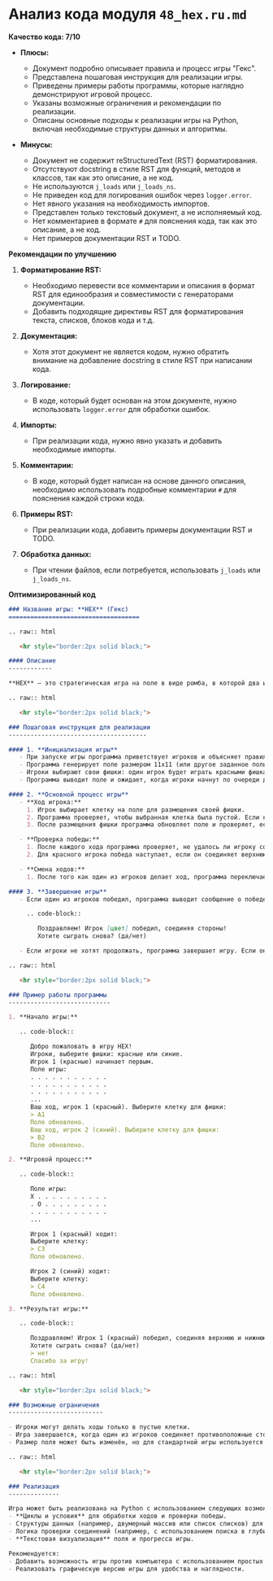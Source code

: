 # Анализ кода модуля `48_hex.ru.md`

**Качество кода: 7/10**

*   **Плюсы:**
    *   Документ подробно описывает правила и процесс игры "Гекс".
    *   Представлена пошаговая инструкция для реализации игры.
    *   Приведены примеры работы программы, которые наглядно демонстрируют игровой процесс.
    *   Указаны возможные ограничения и рекомендации по реализации.
    *   Описаны основные подходы к реализации игры на Python, включая необходимые структуры данных и алгоритмы.

*   **Минусы:**
    *   Документ не содержит reStructuredText (RST) форматирования.
    *   Отсутствуют docstring в стиле RST для функций, методов и классов, так как это описание, а не код.
    *   Не используются `j_loads` или `j_loads_ns`.
    *   Не приведен код для логирования ошибок через `logger.error`.
    *   Нет явного указания на необходимость импортов.
    *   Представлен только текстовый документ, а не исполняемый код.
    *   Нет комментариев в формате `#` для пояснения кода, так как это описание, а не код.
    *   Нет примеров документации RST и TODO.

**Рекомендации по улучшению**

1.  **Форматирование RST:**
    *   Необходимо перевести все комментарии и описания в формат RST для единообразия и совместимости с генераторами документации.
    *   Добавить подходящие директивы RST для форматирования текста, списков, блоков кода и т.д.

2.  **Документация:**
    *   Хотя этот документ не является кодом, нужно обратить внимание на добавление docstring в стиле RST при написании кода.

3.  **Логирование:**
    *   В коде, который будет основан на этом документе, нужно использовать `logger.error` для обработки ошибок.

4.  **Импорты:**
    *   При реализации кода, нужно явно указать и добавить необходимые импорты.

5.  **Комментарии:**
    *   В коде, который будет написан на основе данного описания, необходимо использовать подробные комментарии `#` для пояснения каждой строки кода.

6.  **Примеры RST:**
    *   При реализации кода, добавить примеры документации RST и TODO.

7.  **Обработка данных:**
    *   При чтении файлов, если потребуется, использовать `j_loads` или `j_loads_ns`.

**Оптимизированный код**

```markdown
### Название игры: **HEX** (Гекс)
====================================

.. raw:: html

   <hr style="border:2px solid black;">

#### Описание
------------

**HEX** — это стратегическая игра на поле в виде ромба, в которой два игрока по очереди ставят свои фишки на пустые клетки. Игроки поочередно ставят свои фишки (один игрок — красные, другой — синие) с целью соединить противоположные стороны поля своим цветом. Победителем становится тот игрок, который первым соединит одну сторону поля с другой.

.. raw:: html

   <hr style="border:2px solid black;">

### Пошаговая инструкция для реализации
--------------------------------------

#### 1. **Инициализация игры**
   - При запуске игры программа приветствует игроков и объясняет правила.
   - Программа генерирует поле размером 11x11 (или другое заданное пользователем). Поле представлено в виде ромба, где ячейки могут быть пустыми или занятыми фишками.
   - Игроки выбирают свои фишки: один игрок будет играть красными фишками, другой — синими.
   - Программа выводит поле и ожидает, когда игроки начнут по очереди делать ходы.

#### 2. **Основной процесс игры**
   - **Ход игрока:**
     1. Игрок выбирает клетку на поле для размещения своей фишки.
     2. Программа проверяет, чтобы выбранная клетка была пустой. Если клетка занята, программа выводит сообщение и запрашивает новый ход.
     3. После размещения фишки программа обновляет поле и проверяет, есть ли соединение между противоположными сторонами для текущего игрока.

   - **Проверка победы:**
     1. После каждого хода программа проверяет, не удалось ли игроку соединить одну сторону поля с другой.
     2. Для красного игрока победа наступает, если он соединяет верхнюю и нижнюю стороны поля. Для синего игрока — если он соединяет левую и правую стороны.

   - **Смена ходов:**
     1. После того как один из игроков делает ход, программа переключается на другого игрока. Игра продолжается, пока один из игроков не победит.

#### 3. **Завершение игры**
   - Если один из игроков победил, программа выводит сообщение о победе::

     .. code-block::

        Поздравляем! Игрок [цвет] победил, соединяя стороны!
        Хотите сыграть снова? (да/нет)

   - Если игроки не хотят продолжать, программа завершает игру. Если они хотят, начинается новый раунд с пустым полем.

.. raw:: html

   <hr style="border:2px solid black;">

### Пример работы программы
----------------------------

1. **Начало игры:**

   .. code-block::

      Добро пожаловать в игру HEX!
      Игроки, выберите фишки: красные или синие.
      Игрок 1 (красные) начинает первым.
      Поле игры:
      . . . . . . . . . . .
      . . . . . . . . . . .
      . . . . . . . . . . .
      ...
      Ваш ход, игрок 1 (красный). Выберите клетку для фишки:
      > A1
      Поле обновлено.
      Ваш ход, игрок 2 (синий). Выберите клетку для фишки:
      > B2
      Поле обновлено.

2. **Игровой процесс:**

   .. code-block::

      Поле игры:
      X . . . . . . . . . .
      . O . . . . . . . . .
      . . . . . . . . . . .
      ...

      Игрок 1 (красный) ходит:
      Выберите клетку:
      > C3
      Поле обновлено.

      Игрок 2 (синий) ходит:
      Выберите клетку:
      > C4
      Поле обновлено.

3. **Результат игры:**

   .. code-block::

      Поздравляем! Игрок 1 (красный) победил, соединяя верхнюю и нижнюю стороны!
      Хотите сыграть снова? (да/нет)
      > нет
      Спасибо за игру!

.. raw:: html

   <hr style="border:2px solid black;">

### Возможные ограничения
--------------------------

- Игроки могут делать ходы только в пустые клетки.
- Игра завершается, когда один из игроков соединяет противоположные стороны поля.
- Размер поля может быть изменён, но для стандартной игры используется поле 11x11.

.. raw:: html

   <hr style="border:2px solid black;">

### Реализация
--------------

Игра может быть реализована на Python с использованием следующих возможностей:
- **Циклы и условия** для обработки ходов и проверки победы.
- Структуры данных (например, двумерный массив или список списков) для представления поля.
- Логика проверки соединений (например, с использованием поиска в глубину или ширину).
- **Текстовая визуализация** поля и прогресса игры.

Рекомендуется:
- Добавить возможность игры против компьютера с использованием простых алгоритмов ИИ для принятия решений.
- Реализовать графическую версию игры для удобства и наглядности.
```